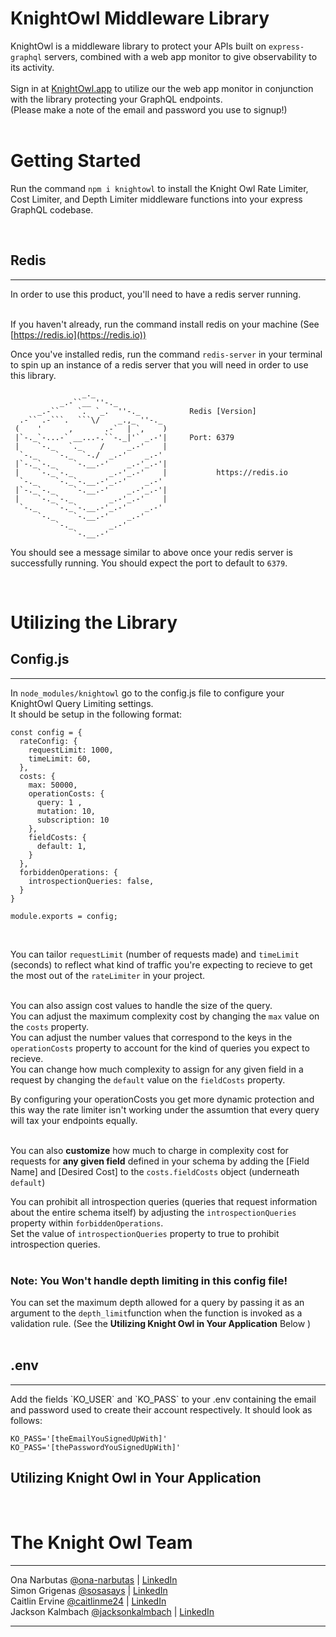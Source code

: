 # KnightOwl Middleware Library
KnightOwl is a middleware library to protect your APIs built on `express-graphql` servers, combined with a web app monitor to give observability to its activity.
<br /> <br />
Sign in at [KnightOwl.app](https://knightowl.app/) to utilize our the web app monitor in conjunction with the library protecting your GraphQL endpoints. <br />
(Please make a note of the email and password you use to signup!) <br /> <br />

# Getting Started
Run the command `npm i knightowl` to install the Knight Owl Rate Limiter, Cost Limiter, and Depth Limiter middleware functions into your express GraphQL codebase.

<br />

## Redis
<hr>

In order to use this product, you'll need to have a redis server running. 
<br />
<br />

If you haven't already, run the command install redis on your machine (See [https://redis.io](https://redis.io)) <br />

Once you've installed redis, run the command `redis-server` in your terminal to spin up an instance of a redis server that you will need in order to use this library.

```
                _._                                                  
           _.-``__ ''-._                                             
      _.-``    `.  `_.  ''-._           Redis [Version]
  .-`` .-```.  ```\/    _.,_ ''-._                                  
 (    '      ,       .-`  | `,    )     
 |`-._`-...-` __...-.``-._|'` _.-'|     Port: 6379
 |    `-._   `._    /     _.-'    |     
  `-._    `-._  `-./  _.-'    _.-'                                   
 |`-._`-._    `-.__.-'    _.-'_.-'|                                  
 |    `-._`-._        _.-'_.-'    |           https://redis.io       
  `-._    `-._`-.__.-'_.-'    _.-'                                   
 |`-._`-._    `-.__.-'    _.-'_.-'|                                  
 |    `-._`-._        _.-'_.-'    |                                  
  `-._    `-._`-.__.-'_.-'    _.-'                                   
      `-._    `-.__.-'    _.-'                                       
          `-._        _.-'                                           
              `-.__.-'                 
```

You should see a message similar to above once your redis server is successfully running. You should expect the port to default to `6379`.


</hr>

<br />

# Utilizing the Library

## Config.js
<hr>

In `node_modules/knightowl` go to the config.js file to configure your KnightOwl Query Limiting settings. <br />
It should be setup in the following format:

```
const config = {
  rateConfig: {
    requestLimit: 1000,
    timeLimit: 60,
  },
  costs: {
    max: 50000,
    operationCosts: {
      query: 1 ,
      mutation: 10,
      subscription: 10
    },
    fieldCosts: {
      default: 1,
    }
  },
  forbiddenOperations: {
    introspectionQueries: false,
  }
}

module.exports = config;
```
<br />

You can tailor `requestLimit` (number of requests made) and `timeLimit` (seconds) to reflect what kind of traffic you're expecting to recieve to get the most out of the `rateLimiter` in your project. <br /> <br />

You can also assign cost values to handle the size of the query. <br />
You can adjust the maximum complexity cost by changing the `max` value on the `costs` property. <br />
You can adjust the number values that correspond to the keys in the `operationCosts` property to account for the kind of queries you expect to recieve. <br />
You can change how much complexity to assign for any given field in a request by changing the `default` value on the `fieldCosts` property. <br />

By configuring your operationCosts you get more dynamic protection and this way the rate limiter isn't working under the assumtion that every query will tax your endpoints equally.  <br /> <br />

You can also **customize** how much to charge in complexity cost for requests for **any given field** defined in your schema by adding the [Field Name] and [Desired Cost] to the `costs.fieldCosts` object (underneath `default`) <br />

You can prohibit all introspection queries (queries that request information about the entire schema itself) by adjusting the `introspectionQueries` property within `forbiddenOperations`.  <br />
Set the value of `introspectionQueries` property to true to prohibit introspection queries. <br /> <br />

###  **Note: You Won't handle depth limiting in this config file!**
You can set the maximum depth allowed for a query by passing it as an argument to the `depth_limit`function when the function is invoked as a validation rule. (See the **Utilizing Knight Owl in Your Application** Below ) <br /> <br />


## .env
<hr>
Add the fields `KO_USER` and `KO_PASS` to your .env containing the email and password used to create their account respectively. It should look as follows:

```
KO_PASS='[theEmailYouSignedUpWith]'
KO_PASS='[thePasswordYouSignedUpWith]' 

```

## Utilizing Knight Owl in Your Application



<br />

# The Knight Owl Team
<hr>
Ona Narbutas <a href='https://github.com/ona-narbutas'>@ona-narbutas</a> | <a href='https://www.linkedin.com/in/ona-narbutas/'>LinkedIn</a> <br />
Simon Grigenas <a href='https://github.com/sosasays'>@sosasays</a> | <a href='https://www.linkedin.com/in/simon-grigenas/'>LinkedIn</a> <br />
Caitlin Ervine <a href='https://github.com/caitlinme24'>@caitlinme24</a> | <a href='https://www.linkedin.com/in/caitlin-ervine/'>LinkedIn</a> <br />
Jackson Kalmbach <a href='https://github.com/jacksonkalmbach'>@jacksonkalmbach</a> | <a href='https://www.linkedin.com/in/jacksonkalmbach/'>LinkedIn</a> <br />
<hr>
